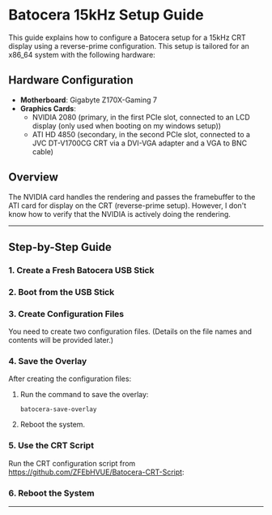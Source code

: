 # Batocera 15kHz Setup Guide

This guide explains how to configure a Batocera setup for a 15kHz CRT display using a reverse-prime configuration. This setup is tailored for an x86_64 system with the following hardware:

## Hardware Configuration

- **Motherboard**: Gigabyte Z170X-Gaming 7
- **Graphics Cards**:
  - NVIDIA 2080 (primary, in the first PCIe slot, connected to an LCD display (only used when booting on my windows setup))
  - ATI HD 4850 (secondary, in the second PCIe slot, connected to a JVC DT-V1700CG CRT via a DVI-VGA adapter and a VGA to BNC cable)

## Overview

The NVIDIA card handles the rendering and passes the framebuffer to the ATI card for display on the CRT (reverse-prime setup). However, I don't know how to verify that the NVIDIA is actively doing the rendering.

---

## Step-by-Step Guide

### 1. Create a Fresh Batocera USB Stick

### 2. Boot from the USB Stick

### 3. Create Configuration Files

You need to create two configuration files. (Details on the file names and contents will be provided later.)

### 4. Save the Overlay

After creating the configuration files:

1. Run the command to save the overlay:
   ```
   batocera-save-overlay
   ```

2. Reboot the system.

### 5. Use the CRT Script

Run the CRT configuration script from https://github.com/ZFEbHVUE/Batocera-CRT-Script:

### 6. Reboot the System

---
